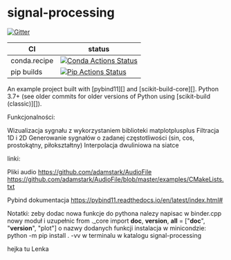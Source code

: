# signal-processing

[![Gitter][gitter-badge]][gitter-link]

|      CI              | status |
|----------------------|--------|
| conda.recipe         | [![Conda Actions Status][actions-conda-badge]][actions-conda-link] |
| pip builds           | [![Pip Actions Status][actions-pip-badge]][actions-pip-link] |


An example project built with [pybind11][] and [scikit-build-core][]. Python
3.7+ (see older commits for older versions of Python using [scikit-build (classic)][]).


[gitter-badge]:            https://badges.gitter.im/pybind/Lobby.svg
[gitter-link]:             https://gitter.im/pybind/Lobby
[actions-badge]:           https://github.com/pybind/scikit_build_example/workflows/Tests/badge.svg
[actions-conda-link]:      https://github.com/pybind/scikit_build_example/actions?query=workflow%3AConda
[actions-conda-badge]:     https://github.com/pybind/scikit_build_example/workflows/Conda/badge.svg
[actions-pip-link]:        https://github.com/pybind/scikit_build_example/actions?query=workflow%3APip
[actions-pip-badge]:       https://github.com/pybind/scikit_build_example/workflows/Pip/badge.svg
[actions-wheels-link]:     https://github.com/pybind/scikit_build_example/actions?query=workflow%3AWheels
[actions-wheels-badge]:    https://github.com/pybind/scikit_build_example/workflows/Wheels/badge.svg

Funkcjonalności:

Wizualizacja sygnału z wykorzystaniem biblioteki matplotplusplus
Filtracja 1D i 2D
Generowanie sygnałów o zadanej częstotliwości (sin, cos, prostokątny, piłokształtny)
Interpolacja dwuliniowa na siatce


linki:

Pliki audio
https://github.com/adamstark/AudioFile
https://github.com/adamstark/AudioFile/blob/master/examples/CMakeLists.txt

Pybind dokumentacja
https://pybind11.readthedocs.io/en/latest/index.html#

Notatki:
zeby dodac nowa funkcje do pythona nalezy napisac w binder.cpp nowy moduł i uzupełnic 
from ._core import __doc__, __version__,
__all__ = ["__doc__", "__version__", "plot"]
o nazwy dodanych funkcji 
instalacja w minicondzie: python -m pip install . -vv w terminalu w katalogu signal-processing 

hejka tu Lenka